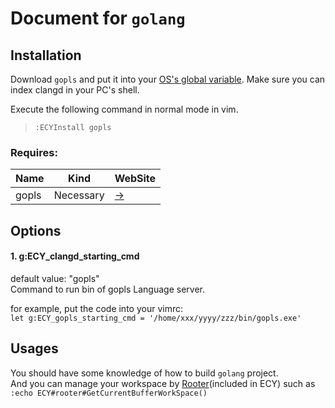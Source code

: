 # Document for `golang`
## Installation
Download `gopls` and put it into your [OS's global variable](https://en.wikipedia.org/wiki/Global_variable).
Make sure you can index clangd in your PC's shell.  

Execute the following command in normal mode in vim.
> `:ECYInstall gopls`

### Requires:
| Name          | Kind          | WebSite                                     |
| ------------- | ------------- | -------                                     |
| gopls    | Necessary     | [->](https://github.com/golang/tools/blob/master/gopls/README.md)   |

## Options
#### 1. g:ECY_clangd_starting_cmd  
default value: "gopls"  
Command to run bin of gopls Language server.

for example, put the code into your vimrc:  
`let g:ECY_gopls_starting_cmd = '/home/xxx/yyyy/zzz/bin/gopls.exe'`

## Usages
You should have some knowledge of how to build `golang` project.  
And you can manage your workspace by [Rooter](https://github.com/airblade/vim-rooter)(included in ECY) such as `:echo ECY#rooter#GetCurrentBufferWorkSpace()` 
